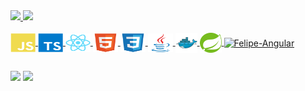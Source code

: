  <div>
  <a href="https://github.com/FelipeVittorazzi">
  <img height="180em" src="https://github-readme-stats.vercel.app/api?username=FelipeVittorazzi&show_icons=true&theme=dark&include_all_commits=true"/>
  <img height="180em" src="https://github-readme-stats.vercel.app/api/top-langs/?username=FelipeVittorazzi&layout=compact&theme=dark"/>
</div>
<div style="display: inline_block"><br>
  <img align="center" alt="Felipe-Js" height="30" width="40" src="https://raw.githubusercontent.com/devicons/devicon/master/icons/javascript/javascript-plain.svg">
  <img align="center" alt="Felipe-Ts" height="30" width="40" src="https://raw.githubusercontent.com/devicons/devicon/master/icons/typescript/typescript-plain.svg">
  <img align="center" alt="Felipe-React" height="30" width="40" src="https://raw.githubusercontent.com/devicons/devicon/master/icons/react/react-original.svg">
  <img align="center" alt="Felipe-HTML" height="30" width="40" src="https://raw.githubusercontent.com/devicons/devicon/master/icons/html5/html5-original.svg">
  <img align="center" alt="Felipe-CSS" height="30" width="40" src="https://raw.githubusercontent.com/devicons/devicon/master/icons/css3/css3-original.svg">
  <img align="center" alt="Felipe-Java" height="30" width="40" src="https://raw.githubusercontent.com/devicons/devicon/master/icons/java/java-original.svg">
  <img align="center" alt="Felipe-Docker" height="32" width="35" src="https://raw.githubusercontent.com/devicons/devicon/master/icons/docker/docker-original.svg">
 <img align="center" alt="Felipe-Spring" height="32" width="35" src="https://raw.githubusercontent.com/devicons/devicon/master/icons/spring/spring-original.svg">
 <img align="center" alt="Felipe-Angular" height="32" width="35" src="https://brandslogos.com/wp-content/uploads/images/large/angular-icon-logo.png">
</div>
  
  ##
 
<div> 

  <a href = "mailto:felipe.vttzz@gmail.com"><img src="https://img.shields.io/badge/-Gmail-%23333?style=for-the-badge&logo=gmail&logoColor=white" target="_blank"></a>
  <a href="https://www.linkedin.com/in/felipe-vittorazzi/" target="_blank"><img src="https://img.shields.io/badge/-LinkedIn-%230077B5?style=for-the-badge&logo=linkedin&logoColor=white" target="_blank"></a> 
 
</div>


